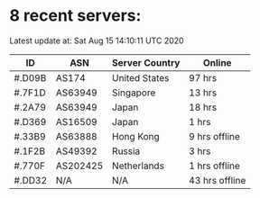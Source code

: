 # 8 recent servers:

Latest update at: Sat Aug 15 14:10:11 UTC 2020

| ID | ASN | Server Country | Online |
| -- | --- | -------------- | ------ |
| #.D09B | AS174 | United States | 97 hrs |
| #.7F1D | AS63949 | Singapore | 13 hrs |
| #.2A79 | AS63949 | Japan | 18 hrs |
| #.D369 | AS16509 | Japan | 1 hrs |
| #.33B9 | AS63888 | Hong Kong | 9 hrs offline |
| #.1F2B | AS49392 | Russia | 3 hrs |
| #.770F | AS202425 | Netherlands | 1 hrs offline |
| #.DD32 | N/A | N/A | 43 hrs offline |

